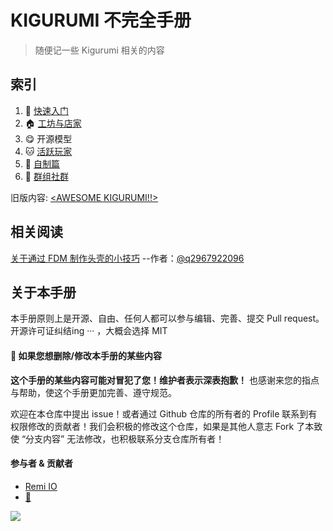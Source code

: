 # KIGURUMI 不完全手册

> 随便记一些 Kigurumi 相关的内容

## 索引

1. 🐣 [快速入门](get-start.md)
2. 🏠 [工坊与店家](creator-workshop.md)
3. 😋 开源模型
4. 🐱  [活跃玩家](dalao.md)
5. 🔧  [自制篇](DIY/)
6. 🎈 [群组社群](groups.md)

旧版内容: [\<AWESOME KIGURUMI!!>](old\_content/)

## 相关阅读

[关于通过 FDM 制作头壳的小技巧](DIY/Tips-for-FDM.md) --作者：[@q2967922096](https://twitter.com/q2967922096)

## 关于本手册

本手册原则上是开源、自由、任何人都可以参与编辑、完善、提交 Pull request。开源许可证纠结ing ··· ，大概会选择 MIT

#### 🙏 如果您想删除/修改本手册的某些内容

**这个手册的某些内容可能对冒犯了您！维护者表示深表抱歉！** 也感谢来您的指点与帮助，使这个手册更加完善、遵守规范。

欢迎在本仓库中提出 issue！或者通过 Github 仓库的所有者的 Profile 联系到有权限修改的贡献者！我们会积极的修改这个仓库，如果是其他人意志 Fork 了本致使 “分支内容” 无法修改，也积极联系分支仓库所有者！

#### 参与者 & 贡献者

* [Remi IO](https://twitter.com/Remi\_IO)&#x20;
* [🍐](https://twitter.com/q2967922096)

![](https://avatars.githubusercontent.com/u/11187239?s=96\&v=4)
